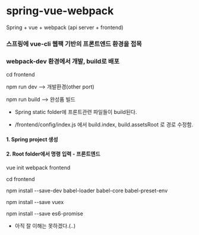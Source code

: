 # spring-vue-webpack

Spring + vue + webpack (api server + frontend)

### 스프링에 vue-cli 웹팩 기반의 프론트엔드 환경을 접목
### webpack-dev 환경에서 개발, build로 배포 

cd frontend

npm run dev --> 개발환경(other port)

npm run build --> 완성품 빌드

* Spring static folder에 프론트관련 파일들이 build된다.

* /frontend/config/index.js 에서 build.index, build.assetsRoot 로 경로 수정함.


#### 1. Spring project 생성

#### 2. Root folder에서 명령 입력 - 프론트엔드 

vue init webpack frontend

cd frontend

npm install --save-dev babel-loader babel-core babel-preset-env

npm install --save vuex

npm install --save es6-promise

* 아직 잘 이해는 못하겠다.(..)
